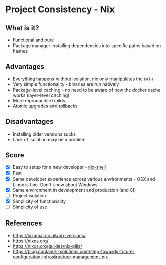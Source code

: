 # Project Consistency - Nix

## What is it?

* Functional and pure
* Package manager installing dependencies into specific paths based on hashes

## Advantages

* Everything happens without isolation, nix only manipulates the `PATH`
* Very simple functionality - binaries are run natively
* Package-level caching - no need to be aware of how the docker cache works (layer-level caching)
* More reproducible builds
* Atomic upgrades and rollbacks

## Disadvantages

* Installing older versions sucks
* Lack of isolation may be a problem

## Score

* [x] Easy to setup for a new developer - [nix-shell](https://nixos.org/guides/nix-pills/developing-with-nix-shell.html)
* [x] Fast
* [x] Same developer experience across various environments - OSX and Linux is fine. Don't know about Windows.
* [x] Same environment in development and production (and CI)
* [ ] Project isolation
* [x] Simplicity of functionality
* [ ] Simplicity of use

## References

* https://lazamar.co.uk/nix-versions/
* https://nixos.org/
* https://nixos.org/guides/nix-pills/
* https://blog.container-solutions.com/step-towards-future-configuration-infrastructure-management-nix

